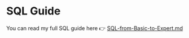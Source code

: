 # SQL Guide

You can read my full SQL guide here 👉 [SQL-from-Basic-to-Expert.md](./SQL-from-Basic-to-Advanced.md)
